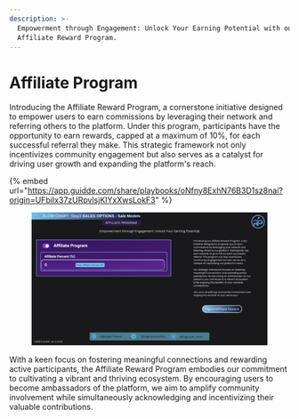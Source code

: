 ```yaml
---
description: >-
  Empowerment through Engagement: Unlock Your Earning Potential with our
  Affiliate Reward Program.
---
```


# Affiliate Program

Introducing the Affiliate Reward Program, a cornerstone initiative designed to empower users to earn commissions by leveraging their network and referring others to the platform. Under this program, participants have the opportunity to earn rewards, capped at a maximum of 10%, for each successful referral they make. This strategic framework not only incentivizes community engagement but also serves as a catalyst for driving user growth and expanding the platform's reach.



{% embed url="https://app.guidde.com/share/playbooks/oNfny8ExhN76B3D1sz8nai?origin=UFbiIx37zURpvlsjKIYxXwsLokF3" %}

<figure><img src="../../../../.gitbook/assets/Affiliate Program.png" alt=""><figcaption></figcaption></figure>

With a keen focus on fostering meaningful connections and rewarding active participants, the Affiliate Reward Program embodies our commitment to cultivating a vibrant and thriving ecosystem. By encouraging users to become ambassadors of the platform, we aim to amplify community involvement while simultaneously acknowledging and incentivizing their valuable contributions.
